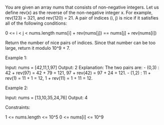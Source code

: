 You are given an array nums that consists of non-negative integers. Let us
define rev(x) as the reverse of the non-negative integer x. For example,
rev(123) = 321, and rev(120) = 21. A pair of indices (i, j) is nice if it
satisfies all of the following conditions:


0 <= i < j < nums.length
nums[i] + rev(nums[j]) == nums[j] + rev(nums[i])


Return the number of nice pairs of indices. Since that number can be too
large, return it modulo 10^9 + 7.


Example 1:


Input: nums = [42,11,1,97]
Output: 2
Explanation: The two pairs are:
⁠- (0,3) : 42 + rev(97) = 42 + 79 = 121, 97 + rev(42) = 97 + 24 = 121.
⁠- (1,2) : 11 + rev(1) = 11 + 1 = 12, 1 + rev(11) = 1 + 11 = 12.


Example 2:


Input: nums = [13,10,35,24,76]
Output: 4



Constraints:


1 <= nums.length <= 10^5
0 <= nums[i] <= 10^9




